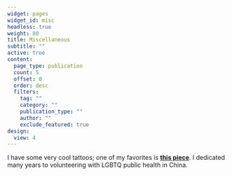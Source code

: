 ```yaml
---
widget: pages
widget_id: misc
headless: true
weight: 80
title: Miscellaneous
subtitle: ""
active: true
content:
  page_type: publication
  count: 5
  offset: 0
  order: desc
  filters:
    tag: ""
    category: ""
    publication_type: ""
    author: ""
    exclude_featured: true
design:
  view: 4
---
```

I have some very cool tattoos; one of my favorites is **[this piece](https://www.dropbox.com/s/g2midsxj7ft6u6g/tattoo.png?dl=0)**. I dedicated many years to volunteering with LGBTQ public health in China.